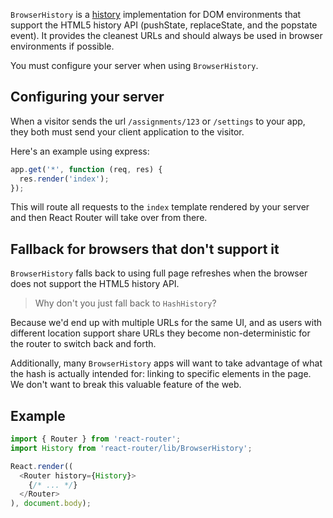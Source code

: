 `BrowserHistory` is a [history][Histories] implementation for DOM environments that
support the HTML5 history API (pushState, replaceState, and the popstate event).
It provides the cleanest URLs and should always be used in browser
environments if possible.

You must configure your server when using `BrowserHistory`.

Configuring your server
-----------------------

When a visitor sends the url `/assignments/123` or `/settings` to your
app, they both must send your client application to the visitor.

Here's an example using express:

```js
app.get('*', function (req, res) {
  res.render('index');
});
```

This will route all requests to the `index` template rendered by your
server and then React Router will take over from there.

Fallback for browsers that don't support it
-------------------------------------------

`BrowserHistory` falls back to using full page refreshes when the browser
does not support the HTML5 history API.

> Why don't you just fall back to `HashHistory`?

Because we'd end up with multiple URLs for the same UI, and as users
with different location support share URLs they become non-deterministic
for the router to switch back and forth.

Additionally, many `BrowserHistory` apps will want to take advantage of
what the hash is actually intended for: linking to specific elements in
the page. We don't want to break this valuable feature of the web.

Example
-------

```js
import { Router } from 'react-router';
import History from 'react-router/lib/BrowserHistory';

React.render((
  <Router history={History}>
    {/* ... */}
  </Router>
), document.body);
```

  [Histories]:#TODO

